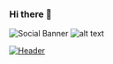 ### Hi there 👋

![Social Banner](https://github.com/robert-inkpen/robert-inkpen/master/static_header.png?raw=true)
![alt text](https://github.com/[username]/[reponame]/blob/[branch]/image.jpg?raw=true)



[![Header](https://raw.githubusercontent.com/MartinHeinz/<OWNER>/<OWNER>/readme_header.png "Header")](https://some-url.dev/)

<!--
**robert-inkpen/robert-inkpen** is a ✨ _special_ ✨ repository because its `README.md` (this file) appears on your GitHub profile.

Here are some ideas to get you started:

- 🔭 I’m currently working on ...
- 🌱 I’m currently learning ...
- 👯 I’m looking to collaborate on ...
- 🤔 I’m looking for help with ...
- 💬 Ask me about ...
- 📫 How to reach me: ...
- 😄 Pronouns: ...
- ⚡ Fun fact: ...
-->
